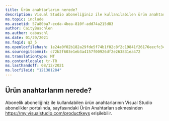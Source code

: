 ```yaml
---
title: Ürün anahtarlarım nerede?
description: Visual Studio aboneliğiniz ile kullanılabilen ürün anahtarlarını bulma
ms.topic: include
ms.assetid: 57a80ba7-ecda-4bea-810f-add74a215d83
author: CaityBuschlen
ms.author: cabuschl
ms.date: 01/29/2021
ms.faqid: q2_5
ms.openlocfilehash: 1e24a0f02b182a29fde5f74b1f02c8f2c19841f26176eecfc34a3d7a2977fae3
ms.sourcegitcommit: c72b2f603e1eb3a4157f00926df2e263831ea472
ms.translationtype: MT
ms.contentlocale: tr-TR
ms.lasthandoff: 08/12/2021
ms.locfileid: "121381284"
---
```

## <a name="where-are-my-product-keys"></a>Ürün anahtarlarım nerede? 

Abonelik aboneliğiniz ile kullanılabilen ürün anahtarlarının Visual Studio abonelikler portalında, sayfasındaki Ürün Anahtarları sekmesinden <https://my.visualstudio.com/productkeys> erişilebilir.